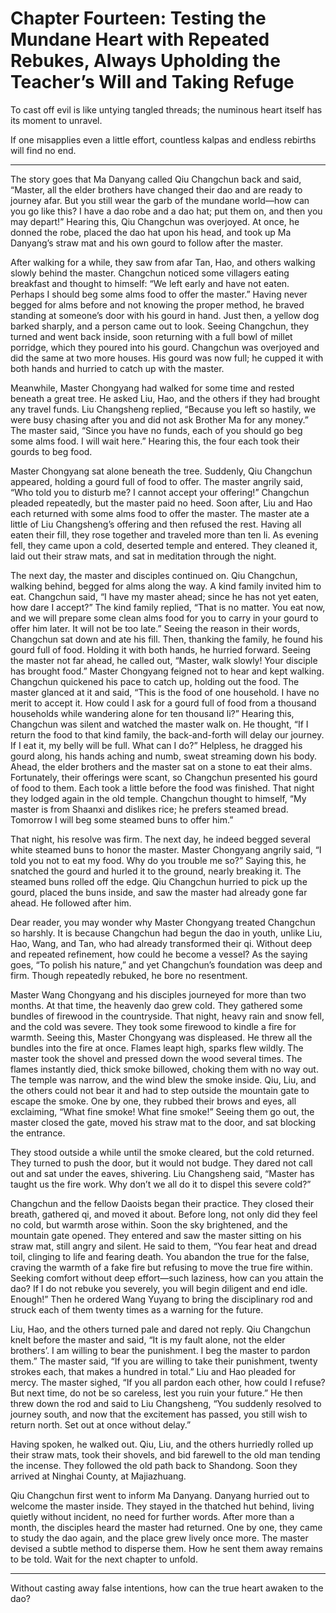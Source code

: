 # Chapter Fourteen: Testing the Mundane Heart with Repeated Rebukes, Always Upholding the Teacher’s Will and Taking Refuge

To cast off evil is like untying tangled threads; the numinous heart itself has its moment to unravel.

If one misapplies even a little effort, countless kalpas and endless rebirths will find no end.

---

The story goes that Ma Danyang called Qiu Changchun back and said, “Master, all the elder brothers have changed their dao and are ready to journey afar. But you still wear the garb of the mundane world—how can you go like this? I have a dao robe and a dao hat; put them on, and then you may depart!” Hearing this, Qiu Changchun was overjoyed. At once, he donned the robe, placed the dao hat upon his head, and took up Ma Danyang’s straw mat and his own gourd to follow after the master.

After walking for a while, they saw from afar Tan, Hao, and others walking slowly behind the master. Changchun noticed some villagers eating breakfast and thought to himself: “We left early and have not eaten. Perhaps I should beg some alms food to offer the master.” Having never begged for alms before and not knowing the proper method, he braved standing at someone’s door with his gourd in hand. Just then, a yellow dog barked sharply, and a person came out to look. Seeing Changchun, they turned and went back inside, soon returning with a full bowl of millet porridge, which they poured into his gourd. Changchun was overjoyed and did the same at two more houses. His gourd was now full; he cupped it with both hands and hurried to catch up with the master.

Meanwhile, Master Chongyang had walked for some time and rested beneath a great tree. He asked Liu, Hao, and the others if they had brought any travel funds. Liu Changsheng replied, “Because you left so hastily, we were busy chasing after you and did not ask Brother Ma for any money.” The master said, “Since you have no funds, each of you should go beg some alms food. I will wait here.” Hearing this, the four each took their gourds to beg food.

Master Chongyang sat alone beneath the tree. Suddenly, Qiu Changchun appeared, holding a gourd full of food to offer. The master angrily said, “Who told you to disturb me? I cannot accept your offering!” Changchun pleaded repeatedly, but the master paid no heed. Soon after, Liu and Hao each returned with some alms food to offer the master. The master ate a little of Liu Changsheng’s offering and then refused the rest. Having all eaten their fill, they rose together and traveled more than ten li. As evening fell, they came upon a cold, deserted temple and entered. They cleaned it, laid out their straw mats, and sat in meditation through the night.

The next day, the master and disciples continued on. Qiu Changchun, walking behind, begged for alms along the way. A kind family invited him to eat. Changchun said, “I have my master ahead; since he has not yet eaten, how dare I accept?” The kind family replied, “That is no matter. You eat now, and we will prepare some clean alms food for you to carry in your gourd to offer him later. It will not be too late.” Seeing the reason in their words, Changchun sat down and ate his fill. Then, thanking the family, he found his gourd full of food. Holding it with both hands, he hurried forward. Seeing the master not far ahead, he called out, “Master, walk slowly! Your disciple has brought food.” Master Chongyang feigned not to hear and kept walking. Changchun quickened his pace to catch up, holding out the food. The master glanced at it and said, “This is the food of one household. I have no merit to accept it. How could I ask for a gourd full of food from a thousand households while wandering alone for ten thousand li?” Hearing this, Changchun was silent and watched the master walk on. He thought, “If I return the food to that kind family, the back-and-forth will delay our journey. If I eat it, my belly will be full. What can I do?” Helpless, he dragged his gourd along, his hands aching and numb, sweat streaming down his body. Ahead, the elder brothers and the master sat on a stone to eat their alms. Fortunately, their offerings were scant, so Changchun presented his gourd of food to them. Each took a little before the food was finished. That night they lodged again in the old temple. Changchun thought to himself, “My master is from Shaanxi and dislikes rice; he prefers steamed bread. Tomorrow I will beg some steamed buns to offer him.”

That night, his resolve was firm. The next day, he indeed begged several white steamed buns to honor the master. Master Chongyang angrily said, “I told you not to eat my food. Why do you trouble me so?” Saying this, he snatched the gourd and hurled it to the ground, nearly breaking it. The steamed buns rolled off the edge. Qiu Changchun hurried to pick up the gourd, placed the buns inside, and saw the master had already gone far ahead. He followed after him.

Dear reader, you may wonder why Master Chongyang treated Changchun so harshly. It is because Changchun had begun the dao in youth, unlike Liu, Hao, Wang, and Tan, who had already transformed their qi. Without deep and repeated refinement, how could he become a vessel? As the saying goes, “To polish his nature,” and yet Changchun’s foundation was deep and firm. Though repeatedly rebuked, he bore no resentment.

Master Wang Chongyang and his disciples journeyed for more than two months. At that time, the heavenly dao grew cold. They gathered some bundles of firewood in the countryside. That night, heavy rain and snow fell, and the cold was severe. They took some firewood to kindle a fire for warmth. Seeing this, Master Chongyang was displeased. He threw all the bundles into the fire at once. Flames leapt high, sparks flew wildly. The master took the shovel and pressed down the wood several times. The flames instantly died, thick smoke billowed, choking them with no way out. The temple was narrow, and the wind blew the smoke inside. Qiu, Liu, and the others could not bear it and had to step outside the mountain gate to escape the smoke. One by one, they rubbed their brows and eyes, all exclaiming, “What fine smoke! What fine smoke!” Seeing them go out, the master closed the gate, moved his straw mat to the door, and sat blocking the entrance.

They stood outside a while until the smoke cleared, but the cold returned. They turned to push the door, but it would not budge. They dared not call out and sat under the eaves, shivering. Liu Changsheng said, “Master has taught us the fire work. Why don’t we all do it to dispel this severe cold?”

Changchun and the fellow Daoists began their practice. They closed their breath, gathered qi, and moved it about. Before long, not only did they feel no cold, but warmth arose within. Soon the sky brightened, and the mountain gate opened. They entered and saw the master sitting on his straw mat, still angry and silent. He said to them, “You fear heat and dread toil, clinging to life and fearing death. You abandon the true for the false, craving the warmth of a fake fire but refusing to move the true fire within. Seeking comfort without deep effort—such laziness, how can you attain the dao? If I do not rebuke you severely, you will begin diligent and end idle. Enough!” Then he ordered Wang Yuyang to bring the disciplinary rod and struck each of them twenty times as a warning for the future.

Liu, Hao, and the others turned pale and dared not reply. Qiu Changchun knelt before the master and said, “It is my fault alone, not the elder brothers’. I am willing to bear the punishment. I beg the master to pardon them.” The master said, “If you are willing to take their punishment, twenty strokes each, that makes a hundred in total.” Liu and Hao pleaded for mercy. The master sighed, “If you all pardon each other, how could I refuse? But next time, do not be so careless, lest you ruin your future.” He then threw down the rod and said to Liu Changsheng, “You suddenly resolved to journey south, and now that the excitement has passed, you still wish to return north. Set out at once without delay.”

Having spoken, he walked out. Qiu, Liu, and the others hurriedly rolled up their straw mats, took their shovels, and bid farewell to the old man tending the incense. They followed the old path back to Shandong. Soon they arrived at Ninghai County, at Majiazhuang.

Qiu Changchun first went to inform Ma Danyang. Danyang hurried out to welcome the master inside. They stayed in the thatched hut behind, living quietly without incident, no need for further words. After more than a month, the disciples heard the master had returned. One by one, they came to study the dao again, and the place grew lively once more. The master devised a subtle method to disperse them. How he sent them away remains to be told. Wait for the next chapter to unfold.

---

Without casting away false intentions, how can the true heart awaken to the dao?
